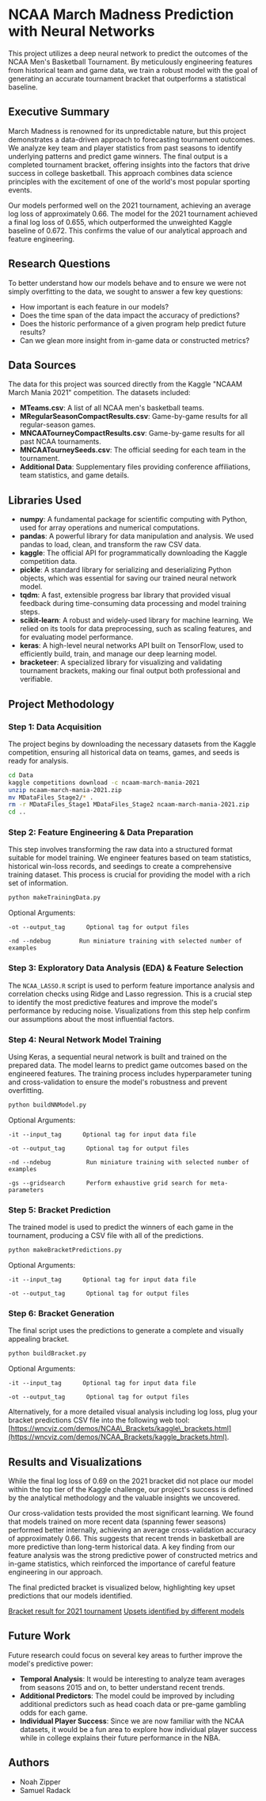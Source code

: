 # NCAA March Madness Prediction with Neural Networks

This project utilizes a deep neural network to predict the outcomes of the NCAA Men's Basketball Tournament. By meticulously engineering features from historical team and game data, we train a robust model with the goal of generating an accurate tournament bracket that outperforms a statistical baseline.

## Executive Summary

March Madness is renowned for its unpredictable nature, but this project demonstrates a data-driven approach to forecasting tournament outcomes. We analyze key team and player statistics from past seasons to identify underlying patterns and predict game winners. The final output is a completed tournament bracket, offering insights into the factors that drive success in college basketball. This approach combines data science principles with the excitement of one of the world's most popular sporting events.

Our models performed well on the 2021 tournament, achieving an average log loss of approximately 0.66. The model for the 2021 tournament achieved a final log loss of 0.655, which outperformed the unweighted Kaggle baseline of 0.672. This confirms the value of our analytical approach and feature engineering.

## Research Questions

To better understand how our models behave and to ensure we were not simply overfitting to the data, we sought to answer a few key questions:

  * How important is each feature in our models?
  * Does the time span of the data impact the accuracy of predictions?
  * Does the historic performance of a given program help predict future results?
  * Can we glean more insight from in-game data or constructed metrics?

## Data Sources

The data for this project was sourced directly from the Kaggle "NCAAM March Mania 2021" competition. The datasets included:

  * **MTeams.csv**: A list of all NCAA men's basketball teams.
  * **MRegularSeasonCompactResults.csv**: Game-by-game results for all regular-season games.
  * **MNCAATourneyCompactResults.csv**: Game-by-game results for all past NCAA tournaments.
  * **MNCAATourneySeeds.csv**: The official seeding for each team in the tournament.
  * **Additional Data**: Supplementary files providing conference affiliations, team statistics, and game details.

## Libraries Used

  * **numpy**: A fundamental package for scientific computing with Python, used for array operations and numerical computations.
  * **pandas**: A powerful library for data manipulation and analysis. We used pandas to load, clean, and transform the raw CSV data.
  * **kaggle**: The official API for programmatically downloading the Kaggle competition data.
  * **pickle**: A standard library for serializing and deserializing Python objects, which was essential for saving our trained neural network model.
  * **tqdm**: A fast, extensible progress bar library that provided visual feedback during time-consuming data processing and model training steps.
  * **scikit-learn**: A robust and widely-used library for machine learning. We relied on its tools for data preprocessing, such as scaling features, and for evaluating model performance.
  * **keras**: A high-level neural networks API built on TensorFlow, used to efficiently build, train, and manage our deep learning model.
  * **bracketeer**: A specialized library for visualizing and validating tournament brackets, making our final output both professional and verifiable.

## Project Methodology

### Step 1: Data Acquisition

The project begins by downloading the necessary datasets from the Kaggle competition, ensuring all historical data on teams, games, and seeds is ready for analysis.

```bash
cd Data
kaggle competitions download -c ncaam-march-mania-2021
unzip ncaam-march-mania-2021.zip
mv MDataFiles_Stage2/* .
rm -r MDataFiles_Stage1 MDataFiles_Stage2 ncaam-march-mania-2021.zip
cd ..
```

### Step 2: Feature Engineering & Data Preparation

This step involves transforming the raw data into a structured format suitable for model training. We engineer features based on team statistics, historical win-loss records, and seedings to create a comprehensive training dataset. This process is crucial for providing the model with a rich set of information.

```bash
python makeTrainingData.py
```

Optional Arguments:

```
-ot --output_tag      Optional tag for output files

-nd --ndebug        Run miniature training with selected number of examples 
```

### Step 3: Exploratory Data Analysis (EDA) & Feature Selection

The `NCAA_LASSO.R` script is used to perform feature importance analysis and correlation checks using Ridge and Lasso regression. This is a crucial step to identify the most predictive features and improve the model's performance by reducing noise. Visualizations from this step help confirm our assumptions about the most influential factors.

### Step 4: Neural Network Model Training

Using Keras, a sequential neural network is built and trained on the prepared data. The model learns to predict game outcomes based on the engineered features. The training process includes hyperparameter tuning and cross-validation to ensure the model's robustness and prevent overfitting.

```bash
python buildNNModel.py
```

Optional Arguments:

```
-it --input_tag      Optional tag for input data file

-ot --output_tag      Optional tag for output files

-nd --ndebug          Run miniature training with selected number of examples 

-gs --gridsearch      Perform exhaustive grid search for meta-parameters
```

### Step 5: Bracket Prediction

The trained model is used to predict the winners of each game in the tournament, producing a CSV file with all of the predictions.

```bash
python makeBracketPredictions.py
```

Optional Arguments:

```
-it --input_tag      Optional tag for input data file

-ot --output_tag      Optional tag for output files
```

### Step 6: Bracket Generation

The final script uses the predictions to generate a complete and visually appealing bracket.

```bash
python buildBracket.py
```

Optional Arguments:

```
-it --input_tag      Optional tag for input data file

-ot --output_tag      Optional tag for output files
```

Alternatively, for a more detailed visual analysis including log loss, plug your bracket predictions CSV file into the following web tool: [https://wncviz.com/demos/NCAA\_Brackets/kaggle\_brackets.html](https://wncviz.com/demos/NCAA_Brackets/kaggle_brackets.html).

## Results and Visualizations

While the final log loss of 0.69 on the 2021 bracket did not place our model within the top tier of the Kaggle challenge, our project's success is defined by the analytical methodology and the valuable insights we uncovered.

Our cross-validation tests provided the most significant learning. We found that models trained on more recent data (spanning fewer seasons) performed better internally, achieving an average cross-validation accuracy of approximately 0.66. This suggests that recent trends in basketball are more predictive than long-term historical data. A key finding from our feature analysis was the strong predictive power of constructed metrics and in-game statistics, which reinforced the importance of careful feature engineering in our approach.

The final predicted bracket is visualized below, highlighting key upset predictions that our models identified.

[Bracket result for 2021 tournament](post2015_Bracket.png)
[Upsets identified by different models](<img width="1289" height="537" alt="Screenshot 2025-09-05 at 10 42 37" src="https://github.com/user-attachments/assets/ccd3e2ad-c1dd-46cf-818d-e8961fed5830" />)


## Future Work

Future research could focus on several key areas to further improve the model's predictive power:

  * **Temporal Analysis**: It would be interesting to analyze team averages from seasons 2015 and on, to better understand recent trends.
  * **Additional Predictors**: The model could be improved by including additional predictors such as head coach data or pre-game gambling odds for each game.
  * **Individual Player Success**: Since we are now familiar with the NCAA datasets, it would be a fun area to explore how individual player success while in college explains their future performance in the NBA.

## Authors

  * Noah Zipper
  * Samuel Radack
